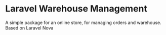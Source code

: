 # Laravel Warehouse Management
A simple package for an online store, for managing orders and warehouse. Based on Laravel Nova
